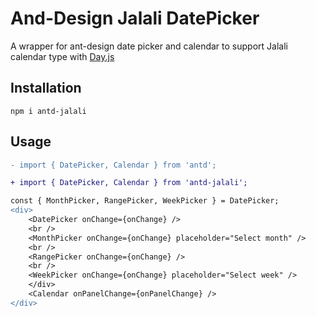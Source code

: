 # And-Design Jalali DatePicker
A wrapper for ant-design date picker and calendar to support Jalali calendar type with [Day.js](https://github.com/iamkun/dayjs)
## Installation
```
npm i antd-jalali
```

## Usage

```diff
- import { DatePicker, Calendar } from 'antd';

+ import { DatePicker, Calendar } from 'antd-jalali';

const { MonthPicker, RangePicker, WeekPicker } = DatePicker;
<div>
    <DatePicker onChange={onChange} />
    <br />
    <MonthPicker onChange={onChange} placeholder="Select month" />
    <br />
    <RangePicker onChange={onChange} />
    <br />
    <WeekPicker onChange={onChange} placeholder="Select week" />
    </div>
    <Calendar onPanelChange={onPanelChange} />
</div>
```